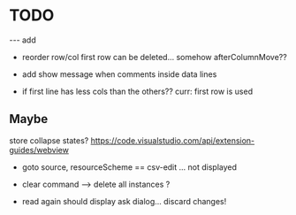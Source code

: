 # TODO

--- add


- reorder row/col first row can be deleted... somehow afterColumnMove??

- add show message when comments inside data lines

- if first line has less cols than the others?? curr: first row is used

## Maybe

store collapse states?
https://code.visualstudio.com/api/extension-guides/webview

- goto source, resourceScheme == csv-edit ... not displayed

- clear command --> delete all instances ?



- read again should display ask dialog... discard changes!
